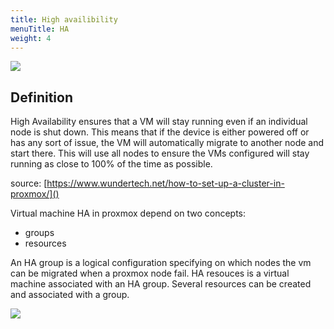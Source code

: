 ```yaml
---
title: High availibility
menuTitle: HA
weight: 4
---
```


![](/images/proxcli_cluster_ha_help.png)

## Definition

High Availability ensures that a VM will stay running even if an individual node is shut down. This means that if the device is either powered off or has any sort of issue, the VM will automatically migrate to another node and start there. This will use all nodes to ensure the VMs configured will stay running as close to 100% of the time as possible.

source: [https://www.wundertech.net/how-to-set-up-a-cluster-in-proxmox/]()

Virtual machine HA in proxmox depend on two concepts: 
- groups 
- resources

An HA group is a logical configuration specifying on which nodes the vm can be migrated when a proxmox node fail. 
HA resouces is a virtual machine associated with an HA group. Several resources can be created and associated with a group.

![](/images/proxcli_cluster_ha_schema.png)


